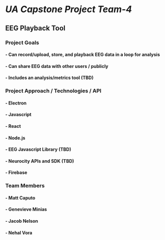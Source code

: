 # *UA Capstone Project Team-4*

## **EEG Playback Tool**
### **Project Goals**
#### - Can record/upload, store, and playback EEG data in a loop for analysis
#### - Can share EEG data with other users / publicly
#### - Includes an analysis/metrics tool (TBD)
### **Project Approach / Technologies / API**
#### - Electron
#### - Javascript 
#### - React
#### - Node.js
#### - EEG Javascript Library (TBD)
#### - Neurocity APIs and SDK (TBD)
#### - Firebase
### **Team Members** 
#### - Matt Caputo 
#### - Genevieve Minias 
#### - Jacob Nelson 
#### - Nehal Vora 
